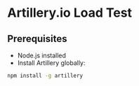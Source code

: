 # Artillery.io Load Test

## Prerequisites
- Node.js installed
- Install Artillery globally:
```bash
npm install -g artillery
